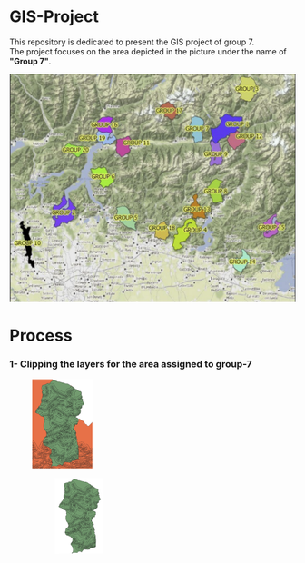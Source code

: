 # GIS-Project
This repository is dedicated to present the GIS project of group 7.<br />
The project focuses on the area depicted in the picture under the name of **"Group 7"**.


<img src="https://github.com/MohanadDiab/GIS-Project/blob/a3e75e0b60dc1a2532111257dea04eb4b5686758/assets/misc/groups.png">

# Process
### 1- Clipping the layers for the area assigned to group-7
<div class=”gallery”>
  <figure class=”gallery__item gallery__item--1">
<img src="https://github.com/MohanadDiab/GIS-Project/blob/0dd9ed7d8d00a0659db7e95bfde847a782f3dc48/assets/misc/before_clipping.png" width="25%" height="25%">
  <figure class=”gallery__item gallery__item--2">
<img src="https://github.com/MohanadDiab/GIS-Project/blob/0dd9ed7d8d00a0659db7e95bfde847a782f3dc48/assets/misc/after_clipping.png" width="25%" height="25%">

